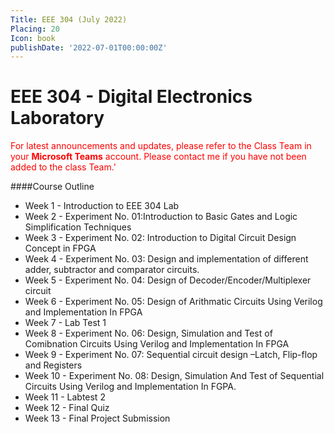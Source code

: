 ```yaml
---
Title: EEE 304 (July 2022)
Placing: 20
Icon: book
publishDate: '2022-07-01T00:00:00Z'
---
```



# EEE 304 - Digital Electronics Laboratory
<span style="color:red">For latest announcements and updates, please refer to the Class Team in your **Microsoft Teams** account. Please contact me if you have not been added to the class Team.</style>'

####Course Outline
* Week 1 -  Introduction to EEE 304 Lab
* Week 2 -  Experiment No. 01:Introduction to Basic Gates and Logic Simplification Techniques
* Week 3 -  Experiment No. 02: Introduction to Digital Circuit Design Concept in FPGA
* Week 4 -  Experiment No. 03: Design and implementation of different adder, subtractor and comparator circuits.
* Week 5 -  Experiment No. 04: Design of Decoder/Encoder/Multiplexer circuit
* Week 6 -  Experiment No. 05: Design of Arithmatic Circuits Using Verilog and Implementation In FPGA
* Week 7 -  Lab Test 1
* Week 8 -  Experiment No. 06: Design, Simulation and Test of Comibnation Circuits Using Verilog and Implementation In FPGA
* Week 9 -  Experiment No. 07: Sequential circuit design –Latch, Flip-flop and Registers	
* Week 10 - Experiment No. 08: Design, Simulation And Test of Sequential Circuits Using Verilog and Implementation In FGPA.
* Week 11 - Labtest 2
* Week 12 - Final Quiz
* Week 13 - Final Project Submission
